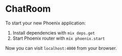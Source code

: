 # ChatRoom

To start your new Phoenix application:

1. Install dependencies with `mix deps.get`
2. Start Phoenix router with `mix phoenix.start`

Now you can visit `localhost:4000` from your browser.
